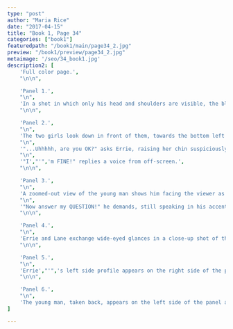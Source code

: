 ```yaml
---
type: "post"
author: "Maria Rice"
date: "2017-04-15"
title: "Book 1, Page 34"
categories: ["book1"]
featuredpath: "/book1/main/page34_2.jpg"
preview: "/book1/preview/page34_2.jpg"
metaimage: '/seo/34_book1.jpg'
description2: [
    'Full color page.',
    "\n\n",

    'Panel 1.',
    "\n",
    'In a shot in which only his head and shoulders are visible, the blond young man looks annoyed as he asks with an accent, "What do YOU want?!"',
    "\n\n",

    'Panel 2.',
    "\n",
    'The two girls look down in front of them, towards the bottom left corner of the panel. Both appear astonished and confused.',
    "\n",
    '"...Uhhhhh, are you OK?" asks Errie, raising her chin suspiciously while maintaining her gaze. Lane, to her right, just gapes with her mouth open.',
    "\n",
    '"I',"'",'m FINE!" replies a voice from off-screen.',
    "\n\n",

    'Panel 3.',
    "\n",
    'A zoomed-out view of the young man shows him facing the viewer as he sits cross-legged in the grass and a tangled mess of glowing vines climbing over the trees and bushes behind him.',
    "\n",
    '"Now answer my QUESTION!" he demands, still speaking in his accent.',
    "\n\n",

    'Panel 4.',
    "\n",
    'Errie and Lane exchange wide-eyed glances in a close-up shot of their faces.',
    "\n\n",

    'Panel 5.',
    "\n",
    'Errie',"'",'s left side profile appears on the right side of the panel, looking down in front of her. She frowns suspiciously as she explains, "We were chased here by VINES..."',
    "\n\n",

    'Panel 6.',
    "\n",
    'The young man, taken back, appears on the left side of the panel as a voice from off-screen adds, "...That LOOK like the ones coming out of your BACK!"',
]

---
```

